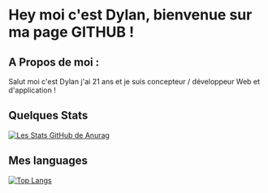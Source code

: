 # Hey moi c'est Dylan, bienvenue sur ma page GITHUB !
A Propos de moi :
-
Salut moi c'est Dylan j'ai 21 ans et je suis concepteur / développeur Web et d'application !

Quelques Stats 
-
[![Les Stats GitHub de Anurag](https://github-readme-stats.vercel.app/api?username=DlnWse)](https://github.com/DlnWse/github-readme-stats)


Mes languages 
-
[![Top Langs](https://github-readme-stats.vercel.app/api/top-langs/?username=DlnWse)](https://github.com/DlnWse/github-readme-stats)


